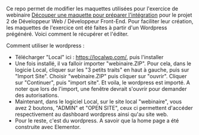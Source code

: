 Ce repo permet de modifier les maquettes utilisées pour l'exercice de webinaire [Découper une maquette pour préparer l'intégration](https://docs.google.com/document/d/10OUdnEe_ACApJHAvdXRL39PByLF0vmpBrdkAdqEKT7Y/edit) pour le projet 2 de Développeur Web / Développeur Front-End. Pour faciliter leur création, les maquettes de l'exercice ont été faites à partir d'un Wordpress prégénéré. Voici comment le récupérer et l'éditer.

Comment utiliser le wordpress :

- Télécharger "Local" ici : https://localwp.com/, puis l'installer
- Une fois installé, il va falloir importer "webinaire.ZIP". Pour cela, dans le logicie Local, cliquer sur les "3 petits traits" en haut à gauche, puis sur "Import Site". Choisir "webinaire.ZIP" puis cliquer sur "ouvrir". Cliquer sur "Continuer", puis "import site". Et voila, le wordpress est importé. A noter que lors de l'import, une fenêtre devrait s'ouvrir pour demander des autorisations.
- Maintenant, dans le logiciel Local, sur le site local "webinaire", vous avez 2 boutons, "ADMIN" et "OPEN SITE", ceux ci permettent d'accéder respectivement au dashboard wordpress ainsi qu'au site web.
- Pour le reste, c'est du wordpress. A savoir que la home page a été construite avec Elementor.
